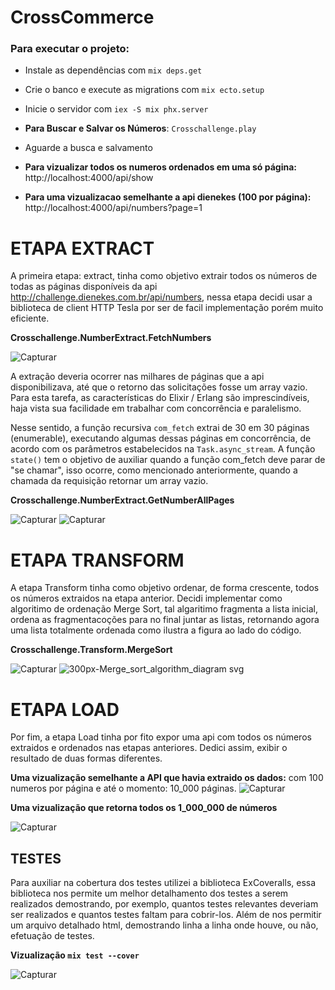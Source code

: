 # CrossCommerce
### Para executar o projeto:
- Instale as dependências com `mix deps.get`
- Crie o banco e execute as migrations com `mix ecto.setup`
- Inicie o servidor com `iex -S mix phx.server`

- **Para Buscar e Salvar os Números**: `Crosschallenge.play`
- Aguarde a busca e salvamento
- **Para vizualizar todos os numeros ordenados em uma só página:** http://localhost:4000/api/show
- **Para uma vizualizacao semelhante a api dienekes (100 por página):** http://localhost:4000/api/numbers?page=1

# ETAPA EXTRACT
A primeira etapa: extract, tinha como objetivo extrair todos os números de todas
as páginas disponíveis da api http://challenge.dienekes.com.br/api/numbers, nessa etapa decidi usar a biblioteca de client HTTP 
Tesla por ser de facil implementação porém muito eficiente.

**Crosschallenge.NumberExtract.FetchNumbers**


![Capturar](https://user-images.githubusercontent.com/32686962/147984161-1c5ff8f6-8d64-412c-90cf-ef0278cede85.PNG)

A extração deveria ocorrer nas milhares de páginas que a api disponibilizava, até que o retorno das solicitações fosse um array vazio. Para esta tarefa, as características do Elixir / Erlang são imprescindíveis, haja vista sua facilidade em trabalhar com concorrência e paralelismo.

Nesse sentido, a função recursiva `com_fetch` extrai de 30 em 30 páginas (enumerable), executando algumas dessas páginas em concorrência, de acordo com os parâmetros estabelecidos na `Task.async_stream`. A função `state()` tem o objetivo de auxiliar quando a função com_fetch deve parar de "se chamar", isso ocorre, como mencionado anteriormente, quando a chamada da requisição retornar um array vazio.

**Crosschallenge.NumberExtract.GetNumberAllPages**

![Capturar](https://user-images.githubusercontent.com/32686962/147985326-9deefff5-165e-4095-97fb-09c185817ae9.PNG)
![Capturar](https://user-images.githubusercontent.com/32686962/147985421-dc76da80-3849-4ba9-bf34-2cf745d2295c.PNG)

# ETAPA TRANSFORM
A etapa Transform tinha como objetivo ordenar, de forma crescente, todos os números extraidos na etapa anterior. 
Decidi implementar como algoritimo de ordenação Merge Sort, tal algaritimo fragmenta a lista inicial, ordena as fragmentacoções para no final juntar as listas, retornando agora uma lista totalmente ordenada como ilustra a figura ao lado do código.

**Crosschallenge.Transform.MergeSort**

![Capturar](https://user-images.githubusercontent.com/32686962/147996733-a7cfaf10-5555-4b0d-bc58-f1da515644b5.PNG)
![300px-Merge_sort_algorithm_diagram svg](https://user-images.githubusercontent.com/32686962/147996485-0d193f1d-9310-4b07-b0c4-3cb03873fe36.png)

# ETAPA LOAD
Por fim, a etapa Load tinha por fito expor uma api com
 todos os números extraidos e ordenados nas etapas anteriores. Dedici assim, exibir o resultado de duas formas diferentes.

**Uma vizualização semelhante a API que havia extraido os dados:** com 100 numeros por página e até o momento: 10_000 páginas.
 ![Capturar](https://user-images.githubusercontent.com/32686962/147997589-30ef37fa-1236-4794-8a5e-8ca5b6bc654a.PNG)

**Uma vizualização que retorna todos os 1_000_000 de números**

![Capturar](https://user-images.githubusercontent.com/32686962/147997919-a37fa2ba-037f-42d2-9662-ea6d865d1963.PNG)

## TESTES
Para auxiliar na cobertura dos testes utilizei a biblioteca ExCoveralls, essa biblioteca nos permite um melhor detalhamento dos testes a serem realizados demostrando, por exemplo, quantos testes relevantes deveriam ser realizados e quantos testes faltam para cobrir-los. Além de nos permitir um arquivo detalhado html, demostrando linha a linha onde houve, ou não, efetuação de testes.

**Vizualização `mix test --cover`**

![Capturar](https://user-images.githubusercontent.com/32686962/147998707-c55fd1ce-ac5a-4c75-ac4c-652f9ce6c356.PNG)
